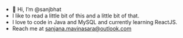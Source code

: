 - 👋 Hi, I’m @sanjbhat
- I like to read a little bit of this and a little bit of that.
- I love to code in Java and MySQL and currently learning ReactJS.
- Reach me at sanjana.mavinasara@outlook.com

<!---
sanjbhat/sanjbhat is a ✨ special ✨ repository because its `README.md` (this file) appears on your GitHub profile.
You can click the Preview link to take a look at your changes.
--->
